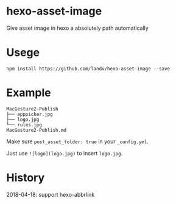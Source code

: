 # hexo-asset-image


Give asset image in hexo a absolutely path automatically

# Usege

```shell
npm install https://github.com/landv/hexo-asset-image --save
```

# Example

```shell
MacGesture2-Publish
├── apppicker.jpg
├── logo.jpg
└── rules.jpg
MacGesture2-Publish.md
```

Make sure `post_asset_folder: true` in your `_config.yml`.

Just use `![logo](logo.jpg)` to insert `logo.jpg`.

# History

2018-04-18: support hexo-abbrlink
